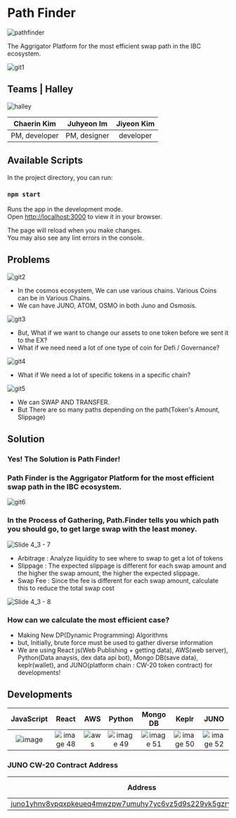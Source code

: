 # Path Finder 

![pathfinder](https://user-images.githubusercontent.com/88828307/182005917-1909988c-900e-464f-af74-4863a996e642.png)

The Aggrigator Platform for the most efficient swap path in the IBC ecosystem.

![git1](https://user-images.githubusercontent.com/88828307/182005372-46b0a193-c8c9-4894-a62b-7550de73649c.png)

## Teams | Halley 
![halley](https://user-images.githubusercontent.com/88828307/182005913-93dc2abd-ce73-446d-8737-e9cb1414c2e7.png)

| Chaerin Kim | Juhyeon Im | Jiyeon Kim |
| :--------: | :--------: | :--------: | 
| PM, developer | PM, designer | developer |

## Available Scripts

In the project directory, you can run:

### `npm start`

Runs the app in the development mode.\
Open [http://localhost:3000](http://localhost:3000) to view it in your browser.

The page will reload when you make changes.\
You may also see any lint errors in the console.


## Problems
![git2](https://user-images.githubusercontent.com/88828307/182005462-af76529b-897e-46ae-9b2f-75ba19059889.png)
* In the cosmos ecosystem, We can use various chains. Various Coins can be in Various Chains.
* We can have JUNO, ATOM, OSMO in both Juno and Osmosis.

![git3](https://user-images.githubusercontent.com/88828307/182005549-6b8b6a40-7a0c-40ba-86bd-b99695cc7221.png)
* But, What if we want to change our assets to one token before we sent it to the EX?
* What if we need need a lot of one type of coin for Defi / Governance?

![git4](https://user-images.githubusercontent.com/88828307/182005614-9c206eb9-31b8-4f40-9a2a-c2b33332bb1f.png)
* What if We need a lot of specific tokens in a specific chain?

![git5](https://user-images.githubusercontent.com/88828307/182005617-f5090438-646b-429f-9dcc-1faecc2efc0c.png)
* We can SWAP AND TRANSFER.
* But There are so many paths depending on the path(Token's Amount, Slippage)

## Solution
### Yes! The Solution is Path Finder!
### Path Finder is the Aggrigator Platform for the most efficient swap path in the IBC ecosystem. 
![git6](https://user-images.githubusercontent.com/88828307/182005618-b9ff1710-5f23-4994-a135-89b09e5f2e66.png)

### In the Process of Gathering, Path.Finder tells you which path you should go, to get large swap with the least money.
![Slide 4_3 - 7](https://user-images.githubusercontent.com/88828307/182007820-cdeb827b-42c6-45db-8798-7ec24b09175a.png)
* Arbitrage : Analyze liquidity to see where to swap to get a lot of tokens
* Slippage : The expected slippage is different for each swap amount and the higher the swap amount, the higher the expected slippage.
* Swap Fee : Since the fee is different for each swap amount, calculate this to reduce the total swap cost

![Slide 4_3 - 8](https://user-images.githubusercontent.com/46919906/182008600-4202ae73-c4be-4cad-913d-878d512330d1.png)
### How can we calculate the most efficient case?
* Making New DP(Dynamic Programming) Algorithms
* but, Initially, brute force must be used to gather diverse information
* We are using React js(Web Publishing + getting data), AWS(web server), Python(Data anaysis, dex data api bot), Mongo DB(save data), keplr(wallet), and JUNO(platform chain : CW-20 token contract) for developments!
## Developments
| JavaScript | React | AWS | Python | Mongo DB | Keplr | JUNO |
| :--------: | :--------: | :--------: | :--------: | :--------: | :--------: | :--------: |   
|   ![image](https://user-images.githubusercontent.com/72171903/180640940-cff8ce3c-1f89-44be-880c-9e64e95b0a7c.png)    |  ![image 48](https://user-images.githubusercontent.com/88828307/182008259-e9ccaa99-0b95-4181-8ddc-20c2ecff718f.png) | ![aws](https://user-images.githubusercontent.com/88828307/182005978-23677fd4-f6fe-4675-b1c6-f9f8f0f25a42.png) | ![image 49](https://user-images.githubusercontent.com/88828307/182008258-8e553c27-4127-4b79-8501-11637546477b.png) | ![image 51](https://user-images.githubusercontent.com/88828307/182008341-67f90cb8-5f61-4d55-b1b7-fc8b27450975.png) | ![image 50](https://user-images.githubusercontent.com/88828307/182008340-20bcb240-8fed-4bf9-b519-783009b3ffb4.png) | ![image 52](https://user-images.githubusercontent.com/88828307/182008430-f4eb94d4-efb8-4099-abe5-ee10f71795d6.png)

### JUNO CW-20 Contract Address
| Address | Name | Symbol | Total amount |
| :--------: | :--------: | :--------: | :--------: |
| [juno1yhnv8vpqxpkeueq4mwzpw7umuhy7yc6vz5d9s229vk5gzry05cusgsthel](https://testnet.explorer.chaintools.tech/juno/tx/F0FA3776B0A09B0EB40366D385F626B2DF949A78BA8110E74A1451E0251B0843) | pathfinder | PATH | 1000000 |
